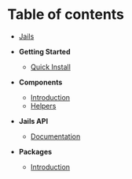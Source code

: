# Table of contents

- [Jails](../README.md)

- **Getting Started**
    - [Quick Install](instalation.md)

- **Components**
    - [Introduction](components.md)
    - [Helpers](helpers.md)

- **Jails API**
    - [Documentation](jails-api.md)

- **Packages**
    - [Introduction](packages.md)
